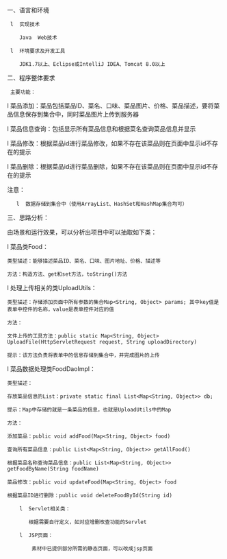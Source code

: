 一、语言和环境

     l  实现技术

        Java  Web技术

     l  环境要求及开发工具

        JDK1.7以上、Eclipse或IntelliJ IDEA、Tomcat 8.0以上

二、程序整体要求

     主要功能：

l  菜品添加：菜品包括菜品ID、菜名、口味、菜品图片、价格、菜品描述，要将菜品信息保存到集合中，同时菜品图片上传到服务器

l  菜品信息查询：包括显示所有菜品信息和根据菜名查询菜品信息并显示

l  菜品修改：根据菜品id进行菜品修改，如果不存在该菜品则在页面中显示id不存在的提示

l  菜品删除：根据菜品id进行菜品删除，如果不存在该菜品则在页面中显示id不存在的提示

注意：

       l  数据存储到集合中（使用ArrayList、HashSet和HashMap集合均可）

三、思路分析：

由场景和运行效果，可以分析出项目中可以抽取如下类：

l  菜品类Food：

    类型描述：能够描述菜品ID、菜名、口味、图片地址、价格、描述等

    方法：构造方法、get和set方法，toString()方法

l  处理上传相关的类UploadUtils：

    类型描述：存储添加页面中所有参数的集合Map<String, Object> params; 其中key值是表单中控件的名称，value是表单控件对应的值

    方法：

    文件上传的工具方法：public static Map<String, Object> UploadFile(HttpServletRequest request, String uploadDirectory) 

    提示：该方法负责将表单中的信息存储到集合中，并完成图片的上传 

l  菜品数据处理类FoodDaoImpl：

    类型描述：

    存放菜品信息的List：private static final List<Map<String, Object>> db;

    提示：Map中存储的就是一条菜品的信息，也就是UploadUtils中的Map

    方法：

    添加菜品：public void addFood(Map<String, Object> food)

    查询所有菜品信息：public List<Map<String, Object>> getAllFood()

    根据菜品名称查询菜品信息：public List<Map<String, Object>> getFoodByName(String foodName)

    菜品修改：public void updateFood(Map<String, Object> food

    根据菜品ID进行删除：public void deleteFoodById(String id)

        l  Servlet相关类：

           根据需要自行定义，如对应增删改查功能的Servlet

        l  JSP页面：

            素材中已提供部分所需的静态页面，可以改成jsp页面
